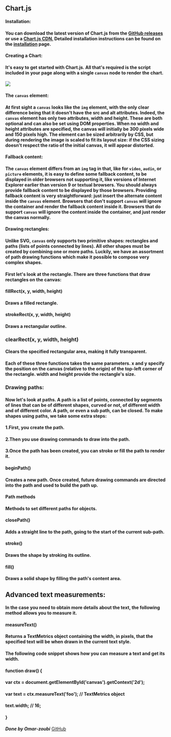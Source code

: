 ## Chart.js
#### Installation:
#### You can download the latest version of Chart.js from the [GitHub releases](https://github.com/chartjs/Chart.js/releases/tag/v2.9.4) or use a [Chart.js CDN.](https://www.jsdelivr.com/package/npm/chart.js) Detailed installation instructions can be found on the [installation](https://www.chartjs.org/docs/latest/getting-started/installation.html) page.
 
#### Creating a Chart:
#### It's easy to get started with Chart.js. All that's required is the script included in your page along with a single `canvas` node to render the chart.
 ![](https://www.developerdrive.com/wp-content/uploads/2019/07/chartjs-pie-chart-js.jpg)

#### The `canvas` element:

#### At first sight a `canvas` looks like the `img` element, with the only clear difference being that it doesn't have the src and alt attributes. Indeed, the `canvas` element has only two attributes, width and height. These are both optional and can also be set using DOM properties. When no width and height attributes are specified, the canvas will initially be 300 pixels wide and 150 pixels high. The element can be sized arbitrarily by CSS, but during rendering the image is scaled to fit its layout size: if the CSS sizing doesn't respect the ratio of the initial canvas, it will appear distorted.

#### Fallback content:
#### The `canvas` element differs from an `img` tag in that, like for `video`, `audio`, or `picture` elements, it is easy to define some fallback content, to be displayed in older browsers not supporting it, like versions of Internet Explorer earlier than version 9 or textual browsers. You should always provide fallback content to be displayed by those browsers. Providing fallback content is very straightforward: just insert the alternate content inside the `canvas` element. Browsers that don't support `canvas` will ignore the container and render the fallback content inside it. Browsers that do support `canvas` will ignore the content inside the container, and just render the canvas normally.

#### Drawing rectangles:
#### Unlike SVG, `canvas` only supports two primitive shapes: rectangles and paths (lists of points connected by lines). All other shapes must be created by combining one or more paths. Luckily, we have an assortment of path drawing functions which make it possible to compose very complex shapes.

#### First let's look at the rectangle. There are three functions that draw rectangles on the canvas:

#### fillRect(x, y, width, height)
#### Draws a filled rectangle.
#### strokeRect(x, y, width, height)
#### Draws a rectangular outline.
### clearRect(x, y, width, height)
#### Clears the specified rectangular area, making it fully transparent.
#### Each of these three functions takes the same parameters. x and y specify the position on the canvas (relative to the origin) of the top-left corner of the rectangle. width and height provide the rectangle's size.

### Drawing paths:
#### Now let's look at paths. A path is a list of points, connected by segments of lines that can be of different shapes, curved or not, of different width and of different color. A path, or even a sub path, can be closed. To make shapes using paths, we take some extra steps:
#### 1.First, you create the path.
#### 2.Then you use drawing commands to draw into the path.
#### 3.Once the path has been created, you can stroke or fill the path to render it.

#### beginPath()
#### Creates a new path. Once created, future drawing commands are directed into the path and used to build the path up.
#### Path methods
#### Methods to set different paths for objects.
#### closePath()
#### Adds a straight line to the path, going to the start of the current sub-path.
#### stroke()
#### Draws the shape by stroking its outline.
#### fill()
#### Draws a solid shape by filling the path's content area.

## Advanced text measurements:
#### In the case you need to obtain more details about the text, the following method allows you to measure it.
#### measureText()
#### Returns a TextMetrics object containing the width, in pixels, that the specified text will be when drawn in the current text style.
#### The following code snippet shows how you can measure a text and get its width.

#### function draw() {
####   var ctx = document.getElementById('canvas').getContext('2d');
####   var text = ctx.measureText('foo'); // TextMetrics object
####   text.width; // 16;
#### }

***Done by Omar-zoubi***
[GitHub](https://github.com/Omar-zoubi)